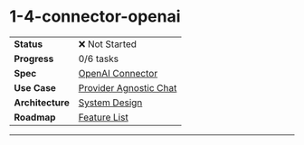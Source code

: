 # 1-4-connector-openai

| | |
|---|---|
| **Status** | ❌ Not Started |
| **Progress** | 0/6 tasks |
| **Spec** | [OpenAI Connector](../../../../../products/anygpt/specs/README.md#provider-connectors) |
| **Use Case** | [Provider Agnostic Chat](../../../../../products/anygpt/use-cases/provider-agnostic-chat.md) |
| **Architecture** | [System Design](../../architecture.md) |
| **Roadmap** | [Feature List](../../roadmap.md) |

---

